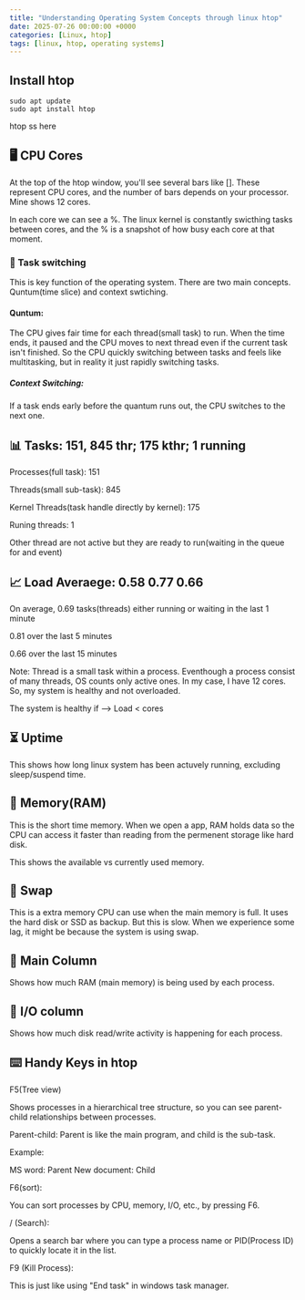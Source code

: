 ```yaml
---
title: "Understanding Operating System Concepts through linux htop"
date: 2025-07-26 00:00:00 +0000
categories: [Linux, htop]
tags: [linux, htop, operating systems]
---
```


## Install htop
~~~
sudo apt update
sudo apt install htop
~~~

htop ss here

## 🖥️ CPU Cores

At the top of the htop window, you'll see several bars like []. These represent CPU cores, and the number of bars depends on your processor. Mine shows 12 cores.

In each core we can see a %. The linux kernel is constantly swicthing tasks between cores, and the % is a snapshot of how busy each core at that moment. 

### 🔄 Task switching

This is key function of the operating system. There are two main concepts. Quntum(time slice) and context swtiching. 

#### Quntum: 

The CPU gives fair time for each thread(small task) to run. When the time ends, it paused and the CPU moves to next thread even if the current task isn't finished. So the CPU quickly switching between tasks and feels like multitasking, but in reality it just rapidly switching tasks.

##### Context Switching:

If a task ends early before the quantum runs out, the CPU switches to the next one.

## 📊 Tasks: 151, 845 thr; 175 kthr; 1 running 

Processes(full task): 151

Threads(small sub-task): 845

Kernel Threads(task handle directly by kernel): 175

Runing threads: 1

Other thread are not active but they are ready to run(waiting in the queue for and event)

## 📈 Load Averaege: 0.58 0.77 0.66

On average, 0.69 tasks(threads) either running or waiting in the last 1 minute

0.81 over the last 5 minutes

0.66 over the last 15 minutes

Note: Thread is a small task within a process. Eventhough a process consist of many threads, OS counts only active ones. In my case, I have 12 cores. So, my system is healthy and not overloaded.

The system is healthy if --> Load < cores

## ⏳ Uptime 

This shows how long linux system has been actuvely running, excluding sleep/suspend time.

## 💾 Memory(RAM)

This is the short time memory. When we open a app, RAM holds data so the CPU can access it faster than reading from the permenent storage like hard disk.

This shows the available vs currently used memory.

## 💽 Swap

This is a extra memory CPU can use when the main memory is full. It uses the hard disk or SSD as backup. But this is slow. When we experience some lag, it might be because the system is using swap.

## 🧠 Main Column

Shows how much RAM (main memory) is being used by each process.

## 📀 I/O column

Shows how much disk read/write activity is happening for each process.

## ⌨️ Handy Keys in htop

F5(Tree view)

Shows processes in a hierarchical tree structure, so you can see parent-child relationships between processes.

Parent-child: Parent is like the main program, and child is the sub-task. 

Example:

MS word: Parent
New document: Child

F6(sort):

You can sort processes by CPU, memory, I/O, etc., by pressing F6.

/ (Search):

Opens a search bar where you can type a process name or PID(Process ID) to quickly locate it in the list.

F9 (Kill Process):

This is just like using "End task" in windows task manager.